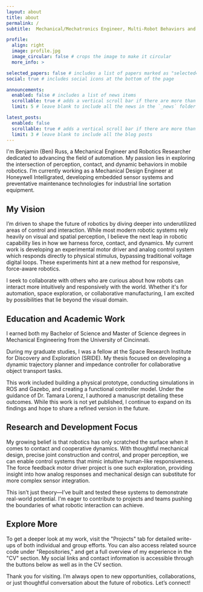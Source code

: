```yaml
---
layout: about
title: about
permalink: /
subtitle:  Mechanical/Mechatronics Engineer, Multi-Robot Behaviors and Perception Researcher

profile:
  align: right
  image: profile.jpg
  image_circular: false # crops the image to make it circular
  more_info: >

selected_papers: false # includes a list of papers marked as "selected={true}"
social: true # includes social icons at the bottom of the page

announcements:
  enabled: false # includes a list of news items
  scrollable: true # adds a vertical scroll bar if there are more than 3 news items
  limit: 5 # leave blank to include all the news in the `_news` folder

latest_posts:
  enabled: false
  scrollable: true # adds a vertical scroll bar if there are more than 3 new posts items
  limit: 3 # leave blank to include all the blog posts
---
```

I'm Benjamin (Ben) Russ, a Mechanical Engineer and Robotics Researcher dedicated to advancing the field of automation. My passion lies in exploring the intersection of perception, contact, and dynamic behaviors in mobile robotics. I’m currently working as a Mechanical Design Engineer at Honeywell Intelligrated, developing embedded sensor systems and preventative maintenance technologies for industrial line sortation equipment.
## **My Vision**

I’m driven to shape the future of robotics by diving deeper into underutilized areas of control and interaction. While most modern robotic systems rely heavily on visual and spatial perception, I believe the next leap in robotic capability lies in how we harness force, contact, and dynamics. My current work is developing an experimental motor driver and analog control system which responds directly to physical stimulus, bypassing traditional voltage digital loops. These experiments hint at a new method for responsive, force-aware robotics.

I seek to collaborate with others who are curious about how robots can interact more intuitively and responsively with the world. Whether it's for automation, space exploration, or collaborative manufacturing, I am excited by possibilities that lie beyond the visual domain.
## **Education and Academic Work**

I earned both my Bachelor of Science and Master of Science degrees in Mechanical Engineering from the University of Cincinnati. 

During my graduate studies, I was a fellow at the Space Research Institute for Discovery and Exploration (SRIDE). My thesis focused on developing a dynamic trajectory planner and impedance controller for collaborative object transport tasks.

This work included building a physical prototype, conducting simulations in ROS and Gazebo, and creating a functional controller model. Under the guidance of Dr. Tamara Lorenz, I authored a manuscript detailing these outcomes. While this work is not yet published, I continue to expand on its findings and hope to share a refined version in the future.
## **Research and Development Focus**

My growing belief is that robotics has only scratched the surface when it comes to contact and cooperative dynamics. With thoughtful mechanical design, precise joint construction and control, and proper perception, we can enable control systems that mimic intuitive human-like responsiveness. The force feedback motor driver project is one such exploration, providing insight into how analog responses and mechanical design can substitute for more complex sensor integration.

This isn’t just theory—I’ve built and tested these systems to demonstrate real-world potential. I'm eager to contribute to projects and teams pushing the boundaries of what robotic interaction can achieve.
## **Explore More**

To get a deeper look at my work, visit the "Projects" tab for detailed write-ups of both individual and group efforts. You can also access related source code under "Repositories," and get a full overview of my experience in the "CV" section. My social links and contact information is accessible through the buttons below as well as in the CV section. 

Thank you for visiting. I’m always open to new opportunities, collaborations, or just thoughtful conversation about the future of robotics. Let’s connect!



